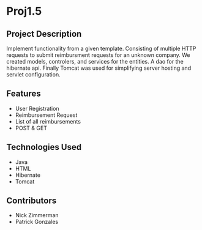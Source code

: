 # Proj1.5

## Project Description
Implement functionality from a given template. Consisting of multiple HTTP requests to submit reimbursment requests for an unknown company. We created models, controlers, and services for the entities. A dao for the hibernate api. Finally Tomcat was used for simplifying server hosting and servlet configuration. 

## Features
* User Registration
* Reimbursement Request
* List of all reimbursements 
* POST & GET

## Technologies Used
 * Java
 * HTML
 * Hibernate
 * Tomcat

## Contributors
* Nick Zimmerman
* Patrick Gonzales 

